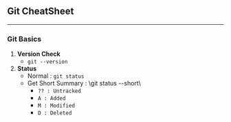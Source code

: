 ## Git CheatSheet
******
### Git Basics
1. **Version Check**
    - `git --version`
2. **Status**
   - Normal : `git status`
   - Get Short Summary : \git status --short\
     - `?? : Untracked`
     - `A : Added`
     - `M : Modified`
     - `D : Deleted`